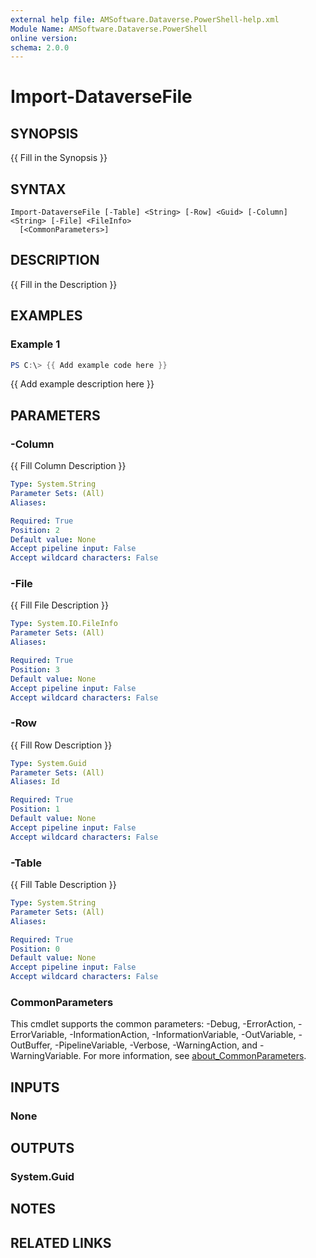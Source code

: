 ```yaml
---
external help file: AMSoftware.Dataverse.PowerShell-help.xml
Module Name: AMSoftware.Dataverse.PowerShell
online version:
schema: 2.0.0
---
```


# Import-DataverseFile

## SYNOPSIS
{{ Fill in the Synopsis }}

## SYNTAX

```
Import-DataverseFile [-Table] <String> [-Row] <Guid> [-Column] <String> [-File] <FileInfo>
  [<CommonParameters>]
```

## DESCRIPTION
{{ Fill in the Description }}

## EXAMPLES

### Example 1
```powershell
PS C:\> {{ Add example code here }}
```

{{ Add example description here }}

## PARAMETERS

### -Column
{{ Fill Column Description }}

```yaml
Type: System.String
Parameter Sets: (All)
Aliases:

Required: True
Position: 2
Default value: None
Accept pipeline input: False
Accept wildcard characters: False
```

### -File
{{ Fill File Description }}

```yaml
Type: System.IO.FileInfo
Parameter Sets: (All)
Aliases:

Required: True
Position: 3
Default value: None
Accept pipeline input: False
Accept wildcard characters: False
```

### -Row
{{ Fill Row Description }}

```yaml
Type: System.Guid
Parameter Sets: (All)
Aliases: Id

Required: True
Position: 1
Default value: None
Accept pipeline input: False
Accept wildcard characters: False
```

### -Table
{{ Fill Table Description }}

```yaml
Type: System.String
Parameter Sets: (All)
Aliases:

Required: True
Position: 0
Default value: None
Accept pipeline input: False
Accept wildcard characters: False
```

### CommonParameters
This cmdlet supports the common parameters: -Debug, -ErrorAction, -ErrorVariable, -InformationAction, -InformationVariable, -OutVariable, -OutBuffer, -PipelineVariable, -Verbose, -WarningAction, and -WarningVariable. For more information, see [about_CommonParameters](http://go.microsoft.com/fwlink/?LinkID=113216).

## INPUTS

### None

## OUTPUTS

### System.Guid

## NOTES

## RELATED LINKS

